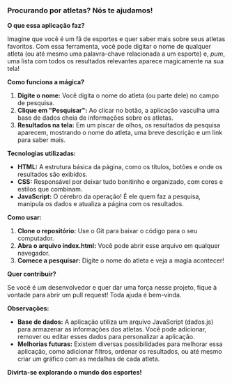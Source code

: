 ### **Procurando por atletas? Nós te ajudamos!** 

**O que essa aplicação faz?**

Imagine que você é um fã de esportes e quer saber mais sobre seus atletas favoritos. Com essa ferramenta, você pode digitar o nome de qualquer atleta (ou até mesmo uma palavra-chave relacionada a um esporte) e, *pum*, uma lista com todos os resultados relevantes aparece magicamente na sua tela! 

**Como funciona a mágica?**

1. **Digite o nome:** Você digita o nome do atleta (ou parte dele) no campo de pesquisa.
2. **Clique em "Pesquisar":** Ao clicar no botão, a aplicação vasculha uma base de dados cheia de informações sobre os atletas.
3. **Resultados na tela:** Em um piscar de olhos, os resultados da pesquisa aparecem, mostrando o nome do atleta, uma breve descrição e um link para saber mais.

**Tecnologias utilizadas:**

* **HTML:** A estrutura básica da página, como os títulos, botões e onde os resultados são exibidos.
* **CSS:** Responsável por deixar tudo bonitinho e organizado, com cores e estilos que combinam.
* **JavaScript:** O cérebro da operação! É ele quem faz a pesquisa, manipula os dados e atualiza a página com os resultados.

**Como usar:**

1. **Clone o repositório:** Use o Git para baixar o código para o seu computador.
2. **Abra o arquivo index.html:** Você pode abrir esse arquivo em qualquer navegador.
3. **Comece a pesquisar:** Digite o nome do atleta e veja a magia acontecer!

**Quer contribuir?**

Se você é um desenvolvedor e quer dar uma força nesse projeto, fique à vontade para abrir um pull request! Toda ajuda é bem-vinda. 

**Observações:**

* **Base de dados:** A aplicação utiliza um arquivo JavaScript (dados.js) para armazenar as informações dos atletas. Você pode adicionar, remover ou editar esses dados para personalizar a aplicação.
* **Melhorias futuras:** Existem diversas possibilidades para melhorar essa aplicação, como adicionar filtros, ordenar os resultados, ou até mesmo criar um gráfico com as medalhas de cada atleta.

**Divirta-se explorando o mundo dos esportes!** 
